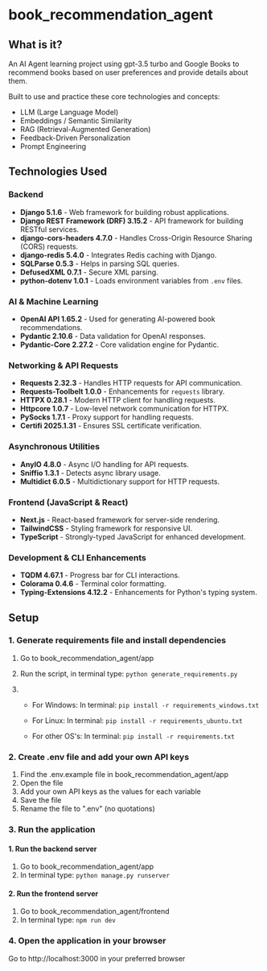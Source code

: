 # book_recommendation_agent

## What is it?
An AI Agent learning project using gpt-3.5 turbo and Google Books to recommend books based on user preferences and provide details about them. 

Built to use and practice these core technologies and concepts:

- LLM (Large Language Model)
- Embeddings / Semantic Similarity
- RAG (Retrieval-Augmented Generation)
- Feedback-Driven Personalization
- Prompt Engineering

  

## Technologies Used

### **Backend**
- **Django 5.1.6** - Web framework for building robust applications.
- **Django REST Framework (DRF) 3.15.2** - API framework for building RESTful services.
- **django-cors-headers 4.7.0** - Handles Cross-Origin Resource Sharing (CORS) requests.
- **django-redis 5.4.0** - Integrates Redis caching with Django.
- **SQLParse 0.5.3** - Helps in parsing SQL queries.
- **DefusedXML 0.7.1** - Secure XML parsing.
- **python-dotenv 1.0.1** - Loads environment variables from `.env` files.

### **AI & Machine Learning**
- **OpenAI API 1.65.2** - Used for generating AI-powered book recommendations.
- **Pydantic 2.10.6** - Data validation for OpenAI responses.
- **Pydantic-Core 2.27.2** - Core validation engine for Pydantic.

### **Networking & API Requests**
- **Requests 2.32.3** - Handles HTTP requests for API communication.
- **Requests-Toolbelt 1.0.0** - Enhancements for `requests` library.
- **HTTPX 0.28.1** - Modern HTTP client for handling requests.
- **Httpcore 1.0.7** - Low-level network communication for HTTPX.
- **PySocks 1.7.1** - Proxy support for handling requests.
- **Certifi 2025.1.31** - Ensures SSL certificate verification.

### **Asynchronous Utilities**
- **AnyIO 4.8.0** - Async I/O handling for API requests.
- **Sniffio 1.3.1** - Detects async library usage.
- **Multidict 6.0.5** - Multidictionary support for HTTP requests.

### **Frontend (JavaScript & React)**
- **Next.js** - React-based framework for server-side rendering.
- **TailwindCSS** - Styling framework for responsive UI.
- **TypeScript** - Strongly-typed JavaScript for enhanced development.

### **Development & CLI Enhancements**
- **TQDM 4.67.1** - Progress bar for CLI interactions.
- **Colorama 0.4.6** - Terminal color formatting.
- **Typing-Extensions 4.12.2** - Enhancements for Python's typing system.



## Setup

### 1. Generate requirements file and install dependencies
1. Go to book_recommendation_agent/app

2. Run the script, in terminal type:
  	```python generate_requirements.py```

3. - For Windows:
	  In terminal: 
		```pip install -r requirements_windows.txt```

   - For Linux: 
  	  In terminal:
		```pip install -r requirements_ubuntu.txt```

   - For other OS's: 
  	  In terminal:
		```pip install -r requirements.txt```	

### 2. Create .env file and add your own API keys
1. Find the .env.example file in book_recommendation_agent/app
2. Open the file
3. Add your own API keys as the values for each variable
4. Save the file
5. Rename the file to ".env" (no quotations)

### 3. Run the application
#### 1. Run the backend server
1. Go to book_recommendation_agent/app
2. In terminal type: ```python manage.py runserver```
#### 2. Run the frontend server
1. Go to book_recommendation_agent/frontend
2. In terminal type: ```npm run dev```

### 4. Open the application in your browser
Go to http://localhost:3000 in your preferred browser

